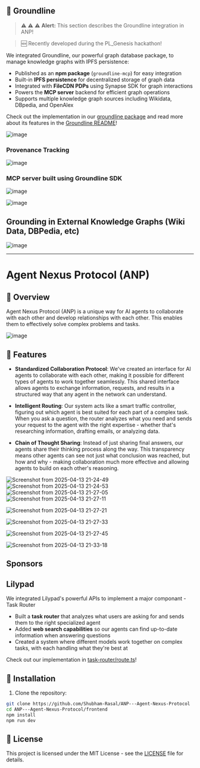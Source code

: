 

## 🎯 Groundline

> ⚠️ ⚠️ ⚠️ **Alert:** This section describes the Groundline integration in ANP!


> 🆕 Recently developed during the PL_Genesis hackathon!

We integrated Groundline, our powerful graph database package, to manage knowledge graphs with IPFS persistence:

- Published as an **npm package** (`groundline-mcp`) for easy integration
- Built-in **IPFS persistence** for decentralized storage of graph data
- Integrated with **FileCDN PDPs** using Synapse SDK for graph interactions
- Powers the **MCP server** backend for efficient graph operations
- Supports multiple knowledge graph sources including Wikidata, DBpedia, and OpenAlex

Check out the implementation in our [groundline package](https://github.com/Shubham-Rasal/ANP---Agent-Nexus-Protocol/tree/master/groundline) and read more about its features in the [Groundline README](https://github.com/Shubham-Rasal/ANP---Agent-Nexus-Protocol/blob/master/groundline/README.md)!

![image](https://github.com/user-attachments/assets/c4956ade-0296-42ca-9607-8ed7006738f4)

### Provenance Tracking 
![image](https://github.com/user-attachments/assets/2b2d5c36-4ee8-40da-a429-4ac1259f16a7)

### MCP server built using Groundline SDK

![image](https://github.com/user-attachments/assets/2564dbba-d45e-4b13-b37c-63fb790f0090)

![image](https://github.com/user-attachments/assets/62681ece-c0df-4ae1-8673-9849b070d48b)

## Grounding in External Knowledge Graphs (Wiki Data, DBPedia, etc)

![image](https://github.com/user-attachments/assets/64a006c0-2278-4791-9312-2a8858278125)




---

# Agent Nexus Protocol (ANP)

## 🌟 Overview

Agent Nexus Protocol (ANP) is a unique way for AI agents to collaborate with each other and develop relationships with each other. This enables them to effectively solve complex problems and tasks.

![image](https://github.com/user-attachments/assets/17ca4ac7-4f6a-4de6-8e56-192ef9656391)

## 🚀 Features

- **Standardized Collaboration Protocol**: We've created an interface for AI agents to collaborate with each other, making it possible for different types of agents to work together seamlessly. This shared interface allows agents to exchange information, requests, and results in a structured way that any agent in the network can understand.

- **Intelligent Routing**: Our system acts like a smart traffic controller, figuring out which agent is best suited for each part of a complex task. When you ask a question, the router analyzes what you need and sends your request to the agent with the right expertise - whether that's researching information, drafting emails, or analyzing data.

- **Chain of Thought Sharing**: Instead of just sharing final answers, our agents share their thinking process along the way. This transparency means other agents can see not just what conclusion was reached, but how and why - making collaboration much more effective and allowing agents to build on each other's reasoning.

![Screenshot from 2025-04-13 21-24-49](https://github.com/user-attachments/assets/7951944b-d180-4242-9847-4d8a14ccbc00)
![Screenshot from 2025-04-13 21-24-53](https://github.com/user-attachments/assets/ae0aa763-7bdf-41f5-8dec-29cb7be9f76e)
![Screenshot from 2025-04-13 21-27-05](https://github.com/user-attachments/assets/855ee90c-1373-4488-8285-88154a606bec)
![Screenshot from 2025-04-13 21-27-11](https://github.com/user-attachments/assets/ae584d0d-9ab9-4194-a725-3d231bd0b8ee)

![Screenshot from 2025-04-13 21-27-21](https://github.com/user-attachments/assets/3e18a70d-2b47-4145-bf2a-15be67b11f00)

![Screenshot from 2025-04-13 21-27-33](https://github.com/user-attachments/assets/47cb09c8-78c0-4865-94b7-5d8715b875c7)


![Screenshot from 2025-04-13 21-27-45](https://github.com/user-attachments/assets/05746197-ff02-4a5c-a0e7-ed61d4f005de)

![Screenshot from 2025-04-13 21-33-18](https://github.com/user-attachments/assets/cb67a732-7702-4009-8009-3674fce92d44)


## Sponsors


##  Lilypad

We integrated Lilypad's powerful APIs to implement a major componant - Task Router

- Built a **task router** that analyzes what users are asking for and sends them to the right specialized agent
- Added **web search capabilities** so our agents can find up-to-date information when answering questions
- Created a system where different models work together on complex tasks, with each handling what they're best at

Check out our implementation in [task-router/route.ts](https://github.com/Shubham-Rasal/ANP---Agent-Nexus-Protocol/blob/master/frontend/src/app/api/task-router/route.ts)!

## 🔧 Installation

1. Clone the repository:
```bash
git clone https://github.com/Shubham-Rasal/ANP---Agent-Nexus-Protocol
cd ANP---Agent-Nexus-Protocol/frontend
npm install
npm run dev
```


## 📄 License

This project is licensed under the MIT License - see the [LICENSE](https://github.com/Shubham-Rasal/ANP---Agent-Nexus-Protocol/blob/master/LICENSE) file for details.



